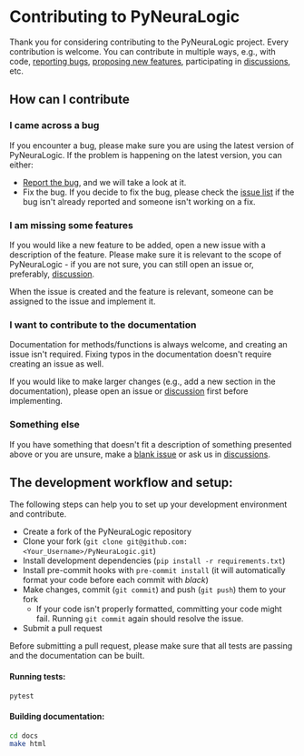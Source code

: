 # Contributing to PyNeuraLogic


Thank you for considering contributing to the PyNeuraLogic project. Every contribution is welcome.
You can contribute in multiple ways, e.g., with code, [reporting bugs](https://github.com/LukasZahradnik/PyNeuraLogic/issues/new?assignees=&labels=bug&template=bug_report.yaml&title=%5B%F0%9F%90%9B+Bug+Report%5D%3A+), 
[proposing new features](https://github.com/LukasZahradnik/PyNeuraLogic/issues/new?assignees=&labels=enhancement&template=feature_request.yaml&title=%5B%E2%9C%A8+Feature+Request%5D%3A+),
participating in [discussions](https://github.com/LukasZahradnik/PyNeuraLogic/discussions), etc.


## How can I contribute

### I came across a bug

If you encounter a bug, please make sure you are using the latest version of PyNeuraLogic. If the problem is happening on the latest version, you can either:
- [Report the bug](https://github.com/LukasZahradnik/PyNeuraLogic/issues/new?assignees=&labels=bug&template=bug_report.yaml&title=%5B%F0%9F%90%9B+Bug+Report%5D%3A+), and we will take a look at it.
- Fix the bug. If you decide to fix the bug, please check the [issue list](https://github.com/LukasZahradnik/PyNeuraLogic/issues) if the bug isn't already reported and someone isn't working on a fix.

### I am missing some features

If you would like a new feature to be added, open a new issue with a description of the feature. 
Please make sure it is relevant to the scope of PyNeuraLogic - if you are not sure, you can still open an issue or, preferably, [discussion](https://github.com/LukasZahradnik/PyNeuraLogic/discussions).

When the issue is created and the feature is relevant, someone can be assigned to the issue and implement it.

### I want to contribute to the documentation

Documentation for methods/functions is always welcome, and creating an issue isn't required.
Fixing typos in the documentation doesn't require creating an issue as well. 

If you would like to make larger changes (e.g., add a new section in the documentation), please open an issue or [discussion](https://github.com/LukasZahradnik/PyNeuraLogic/discussions) first before implementing.

### Something else

If you have something that doesn't fit a description of something presented above or you are unsure, make a [blank issue](https://github.com/LukasZahradnik/PyNeuraLogic/issues/new) or ask us in [discussions](https://github.com/LukasZahradnik/PyNeuraLogic/discussions). 


## The development workflow and setup:

The following steps can help you to set up your development environment and contribute.

- Create a fork of the PyNeuraLogic repository
- Clone your fork  (`git clone git@github.com:<Your_Username>/PyNeuraLogic.git`)
- Install development dependencies (`pip install -r requirements.txt`)
- Install pre-commit hooks with `pre-commit install` (it will automatically format your code before each commit with *black*)
- Make changes, commit (`git commit`) and push (`git push`) them to your fork
  - If your code isn't properly formatted, committing your code might fail. Running `git commit` again should resolve the issue.
- Submit a pull request


Before submitting a pull request, please make sure that all tests are passing and the documentation can be built.

#### Running tests:

```bash
pytest
```


#### Building documentation:

```bash
cd docs
make html
```
